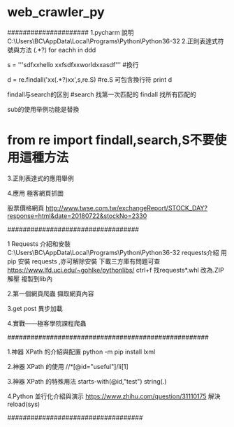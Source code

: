 # web_crawler_py
#####################
1.pycharm 說明
C:\Users\BC\AppData\Local\Programs\Python\Python36-32
2.正則表達式符號與方法
(.*?)
for eachh in ddd

s = '''sdfxxhello
xxfsdfxxworldxxasdf'''  #換行

d = re.findall('xx(.*?)xx',s,re.S) #re.S 可包含換行符
print d

findall与search的区别
#search 找第一次匹配的
findall 找所有匹配的

sub的使用举例功能是替換

# from re import findall,search,S不要使用這種方法
3.正則表達式的應用舉例

4.應用
極客網頁抓圖

股票價格網頁
http://www.twse.com.tw/exchangeReport/STOCK_DAY?response=html&date=20180722&stockNo=2330






##################################








1 Requests 介紹和安裝
C:\Users\BC\AppData\Local\Programs\Python\Python36-32
requests介紹
用pip 安裝 requests ,亦可解除安裝
下載三方庫有問題可查 https://www.lfd.uci.edu/~gohlke/pythonlibs/
ctrl+f 找requests*.whl 改為.ZIP 解壓 複製到lib內

2.第一個網頁爬蟲
擷取網頁內容

3.get post 異步加載

4.實戰——極客學院課程爬蟲










####################################################






1.神器 XPath 的介紹與配置
python -m pip install lxml

2.神器 XPath 的使用
//*[@id="useful"]/li[1]

3.神器 XPath 的特殊用法
starts-with(@id,"test")
string(.)

4.Python 並行化介紹與演示
https://www.zhihu.com/question/31110175
解決 reload(sys)











###################################
